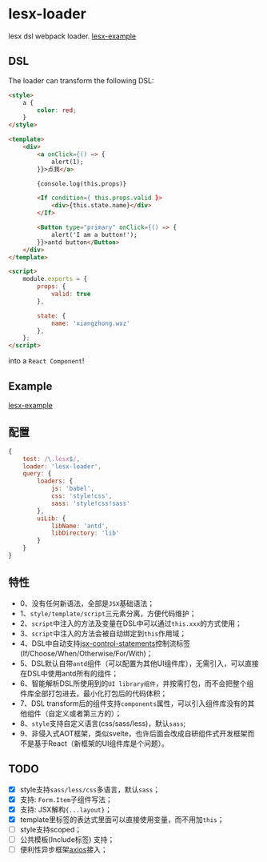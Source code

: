 # lesx-loader

lesx dsl webpack loader. [lesx-example](https://github.com/lesx/lesx-example)

## DSL

The loader can transform the following DSL:

```html
<style>
    a {
        color: red;
    }
</style>

<template>
    <div>
        <a onClick={() => {
            alert(1);
        }}>点我</a>

        {console.log(this.props)}

        <If condition={ this.props.valid }>
            <div>{this.state.name}</div>
        </If>

        <Button type="primary" onClick={() => {
            alert('I am a button!');
        }}>antd button</Button>
    </div>
</template>

<script>
    module.exports = {
        props: {
            valid: true
        },

        state: {
            name: 'xiangzhong.wxz'
        },
    };
</script>
```

into a `React Component`!

## Example

[lesx-example](https://github.com/lesx/lesx-example)

## 配置

```javascript
{
    test: /\.lesx$/,
    loader: 'lesx-loader',
    query: {
        loaders: {
            js: 'babel',
            css: 'style!css',
            sass: 'style!css!sass'
        },
        uiLib: {
            libName: 'antd',
            libDirectory: 'lib'
        }
    }
}
```

## 特性

- 0、没有任何新语法，全部是`JSX`基础语法；
- 1、`style/template/script`三元素分离，方便代码维护；
- 2、`script`中注入的方法及变量在DSL中可以通过`this.xxx`的方式使用；
- 3、`script`中注入的方法会被自动绑定到`this`作用域；
- 4、DSL中自动支持[jsx-control-statements](https://www.npmjs.com/package/jsx-control-statements)控制流标签(If/Choose/When/Otherwise/For/With)；
- 5、DSL默认自带`antd`组件（可以配置为其他UI组件库），无需引入，可以直接在DSL中使用antd所有的组件；
- 6、智能解析DSL所使用到的`UI library组件`，并按需打包，而不会把整个组件库全部打包进去，最小化打包后的代码体积；
- 7、DSL transform后的组件支持`components`属性，可以引入组件库没有的其他组件（自定义或者第三方的）；
- 8、`style`支持自定义语言(css/sass/less)，默认`sass`;
- 9、非侵入式AOT框架，类似svelte，也许后面会改成自研组件式开发框架而不是基于React（新框架的UI组件库是个问题）。


## TODO

- [x] style支持`sass/less/css`多语言，默认`sass`；  
- [x] 支持: `Form.Item`子组件写法；  
- [x] 支持: JSX解构`{...layout}`；  
- [x] template里标签的表达式里面可以直接使用变量，而不用加`this`；  
- [ ] style支持scoped； 
- [ ] 公共模板(Include标签) 支持；  
- [ ] 便利性异步框架[axios](https://www.npmjs.com/package/axios)接入；
